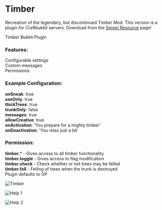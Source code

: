 # Timber
Recreation of the legendary, but discontinued Timber Mod.  This version is a plugin for Craftbukkit servers.  Download from the  [Spigot Resource](https://www.spigotmc.org/resources/timber.62261/ "Spigot Resource Link") page!

Timber Bukkit Plugin

### Features:  
Configurable settings  
Custom messages  
Permissions  

### Example Configuration:  
**onSneak**: true  
**axeOnly**: true  
**thickTrees**: true  
**trunkOnly**: false  
**messages**: true  
**allowCreative**: true  
**onActivation**: 'You prepare for a mighty timber'  
**onDeactivation**: 'You relax just a bit'  

### Permission:  
**timber.***  -  Gives access to all timber functionality  
**timber.toggle**  -  Gives access to flag modification  
**timber.check**  -  Check whether or not trees may be felled  
**timber.fell**  -  Felling of trees when the trunk is destroyed  
Plugin defaults to OP  

![Timber](https://i.imgur.com/1wrsgkW.jpg)
 
![Help 1](https://i.imgur.com/GT25bgH.jpg)
  
![Help 2](https://i.imgur.com/DUINbdm.jpg)
